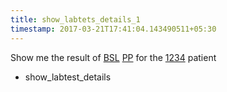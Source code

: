 ```yaml
---
title: show_labtets_details_1
timestamp: 2017-03-21T17:41:04.143490511+05:30
---
```


Show me the result of [BSL](labtest_name) [PP](labtest_name) for the  [1234](number/patient_id) patient
* show_labtest_details
